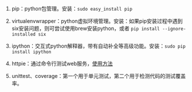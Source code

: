1. pip：python包管理。安装：`sudo easy_install pip`

2. virtualenvwrapper：python虚拟环境管理。安装：如果pip安装过程中遇到six安装问题，则可尝试使用brew安装python，或者
`pip install --ignore-installed six`

3. ipython：交互式python解释器，带有自动补全等高级功能。安装：`sudo pip install ipython`

4. httpie：通过命令行测试web服务，[使用方法](https://httpie.org/doc#examples)

5. unittest、coverage：第一个用于单元测试，第二个用于检测代码的测试覆盖率。
